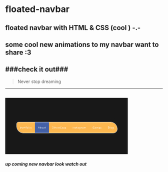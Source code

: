 # floated-navbar
floated navbar with HTML &amp; CSS (cool ) -.- 
---

**some cool new animations to my navbar want to share :3**
---
###check it out###
---
> Never stop dreaming 
---
![animated navbar by zaid alzyoud](navbar.gif)
---
***up coming new navbar look watch out***
